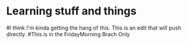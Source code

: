 # Learning stuff and things
#I think I'm kinda getting the hang of this. This is an edit that will push directly.
#This is in the FridayMorning Brach Only
